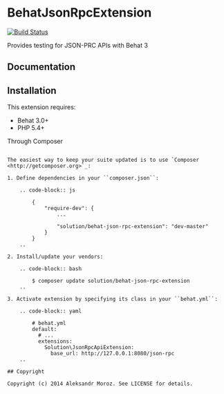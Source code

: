 # BehatJsonRpcExtension

[![Build Status](https://travis-ci.org/f1nder/BehatJsonRpcExtension.svg?branch=master)](https://travis-ci.org/f1nder/BehatJsonRpcExtension)

Provides testing for JSON-PRC APIs with Behat 3

## Documentation

Installation
------------

This extension requires:

* Behat 3.0+
* PHP 5.4+

Through Composer
~~~~~~~~~~~~~~~~

The easiest way to keep your suite updated is to use `Composer <http://getcomposer.org>`_:

1. Define dependencies in your ``composer.json``:

    .. code-block:: js

        {
            "require-dev": {
                ...

                "solution/behat-json-rpc-extension": "dev-master"
            }
        }
    ..
    
2. Install/update your vendors:

    .. code-block:: bash

        $ composer update solution/behat-json-rpc-extension
    ..
    
3. Activate extension by specifying its class in your ``behat.yml``:

    .. code-block:: yaml

        # behat.yml
        default:
          # ...
          extensions:
            Solution\JsonRpcApiExtension:
              base_url: http://127.0.0.1:8080/json-rpc
    ..

## Copyright

Copyright (c) 2014 Aleksandr Moroz. See LICENSE for details.

